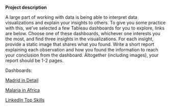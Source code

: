 **Project description**

A large part of working with data is being able to interpret data visualizations and explain your insights to others. To give you some practice with this, we’ve selected a few Tableau dashboards for you to explore, links are below. Choose one of these dashboards, whichever one interests you the most, and find three insights in the visualizations. For each insight, provide a static image that shares what you found. Write a short report explaining each observation and how you found the information to reach your conclusion from the dashboard. Altogether (including images), your report should be 1-2 pages.

Dashboards:

[Madrid in Detail](https://public.tableau.com/en-us/s/gallery/madrid-details?gallery=featured)

[Malaria in Africa](https://public.tableau.com/en-us/s/gallery/malaria-africa?gallery=featured)

[LinkedIn Top Skills](https://public.tableau.com/profile/matt.chambers#!/vizhome/LinkedInTopSkills2016-MakeoverMonday/LinkedInTopSkills2016-MakeoverMonday)

